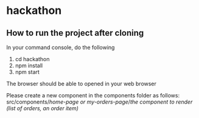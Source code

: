 # hackathon

## How to run the project after cloning
In your command console, do the following
1. cd hackathon
2. npm install
3. npm start

The browser should be able to opened in your web browser

Please create a new component in the components folder as follows:
src/components/*home-page or my-orders-page*/*the component to render (list of orders, an order item)*

